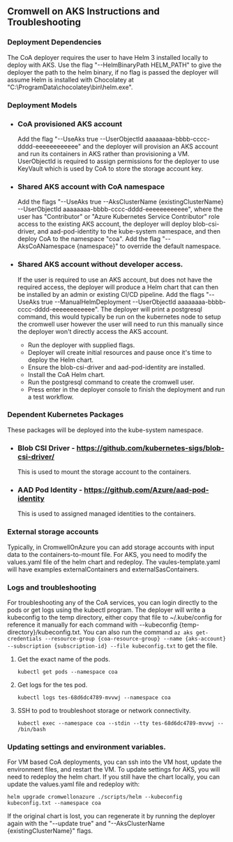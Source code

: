 ## Cromwell on AKS Instructions and Troubleshooting

### Deployment Dependencies
The CoA deployer requires the user to have Helm 3 installed locally to deploy with AKS. Use the flag "--HelmBinaryPath HELM_PATH" to give the deployer the path to the helm binary, if no flag is passed the deployer will assume Helm is installed with Chocolatey at "C:\\ProgramData\\chocolatey\\bin\\helm.exe".

### Deployment Models

- ### CoA provisioned AKS account
    Add the flag "--UseAks true --UserObjectId aaaaaaaa-bbbb-cccc-dddd-eeeeeeeeeeee" and the deployer will provision an AKS account and run its containers in AKS rather than provisioning a VM. UserObjectId is required to assign permissions for the deployer to use KeyVault which is used by CoA to store the storage account key.
- ### Shared AKS account with CoA namespace
    Add the flags "--UseAks true --AksClusterName {existingClusterName} --UserObjectId aaaaaaaa-bbbb-cccc-dddd-eeeeeeeeeeee", where the user has "Contributor" or "Azure Kubernetes Service Contributor" role access to the existing AKS account, the deployer will deploy blob-csi-driver, and aad-pod-identity to the kube-system namespace, and then deploy CoA to the namespace "coa". Add the flag "--AksCoANamespace {namespace}" to override the default namespace.
- ### Shared AKS account without developer access.
    If the user is required to use an AKS account, but does not have the required access, the deployer will produce a Helm chart that can then be installed by an admin or existing CI/CD pipeline. Add the flags "--UseAks true --ManualHelmDeployment --UserObjectId aaaaaaaa-bbbb-cccc-dddd-eeeeeeeeeeee". The deployer will print a postgresql command, this would typically be run on the kubernetes node to setup the cromwell user however the user will need to run this manually since the deployer won't directly access the AKS account.

    - Run the deployer with supplied flags.
    - Deployer will create initial resources and pause once it's time to deploy the Helm chart.
    - Ensure the blob-csi-driver and aad-pod-identity are installed.
    - Install the CoA Helm chart.
    - Run the postgresql command to create the cromwell user.
    - Press enter in the deployer console to finish the deployment and run a test workflow.

### Dependent Kubernetes Packages
These packages will be deployed into the kube-system namespace.
- ### Blob CSI Driver - https://github.com/kubernetes-sigs/blob-csi-driver/
    This is used to mount the storage account to the containers.
- ### AAD Pod Identity - https://github.com/Azure/aad-pod-identity
    This is used to assigned managed identities to the containers.

### External storage accounts
Typically, in CromwellOnAzure you can add storage accounts with input data to the containers-to-mount file. For AKS, you need to modify the values.yaml file of the helm chart and redeploy. The vaules-template.yaml will have examples externalContainers and externalSasContainers.

### Logs and troubleshooting
For troubleshooting any of the CoA services, you can login directly to the pods or get logs using the kubectl program. The deployer will write a kubeconfig to the temp directory, either copy that file to ~/.kube/config for reference it manually for each command with --kubeconfig {temp-directory}/kubeconfig.txt. You can also run the command `az aks get-credentials --resource-group {coa-resource-group} --name {aks-account} --subscription {subscription-id} --file kubeconfig.txt` to get the file.

1. Get the exact name of the pods.

    `kubectl get pods --namespace coa`
2. Get logs for the tes pod.

    `kubectl logs tes-68d6dc4789-mvvwj --namespace coa`
3. SSH to pod to troubleshoot storage or network connectivity.

    `kubectl exec --namespace coa --stdin --tty tes-68d6dc4789-mvvwj -- /bin/bash`

### Updating settings and environment variables.

For VM based CoA deployments, you can ssh into the VM host, update the environment files, and restart the VM.
To update settings for AKS, you will need to redeploy the helm chart. If you still have the chart locally,
you can update the values.yaml file and redeploy with:

`helm upgrade cromwellonazure ./scripts/helm --kubeconfig kubeconfig.txt --namespace coa`

If the original chart is lost, you can regenerate it by running the deployer again with the "--update true" and "--AksClusterName {existingClusterName}" flags.